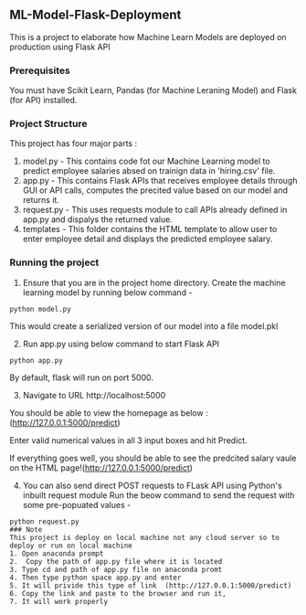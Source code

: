 ## ML-Model-Flask-Deployment
This is a  project to elaborate how Machine Learn Models are deployed on production using Flask API

### Prerequisites
You must have Scikit Learn, Pandas (for Machine Leraning Model) and Flask (for API) installed.

### Project Structure
This project has four major parts :
1. model.py - This contains code fot our Machine Learning model to predict employee salaries absed on trainign data in 'hiring.csv' file.
2. app.py - This contains Flask APIs that receives employee details through GUI or API calls, computes the precited value based on our model and returns it.
3. request.py - This uses requests module to call APIs already defined in app.py and dispalys the returned value.
4. templates - This folder contains the HTML template to allow user to enter employee detail and displays the predicted employee salary.

### Running the project
1. Ensure that you are in the project home directory. Create the machine learning model by running below command -
```
python model.py
```
This would create a serialized version of our model into a file model.pkl

2. Run app.py using below command to start Flask API
```
python app.py
```
By default, flask will run on port 5000.

3. Navigate to URL http://localhost:5000

You should be able to view the homepage as below :(http://127.0.0.1:5000/predict)


Enter valid numerical values in all 3 input boxes and hit Predict.

If everything goes well, you should  be able to see the predcited salary vaule on the HTML page!(http://127.0.0.1:5000/predict)

4. You can also send direct POST requests to FLask API using Python's inbuilt request module
Run the beow command to send the request with some pre-popuated values -
```
python request.py
### Note
This project is deploy on local machine not any cloud server so to deploy or run on local machine 
1. Open anaconda prompt
2.  Copy the path of app.py file where it is located
3. Type cd and path of app.py file on anaconda promt
4. Then type python space app.py and enter
5. It will privide this type of link  (http://127.0.0.1:5000/predict)
6. Copy the link and paste to the browser and run it,
7. It will work properly
